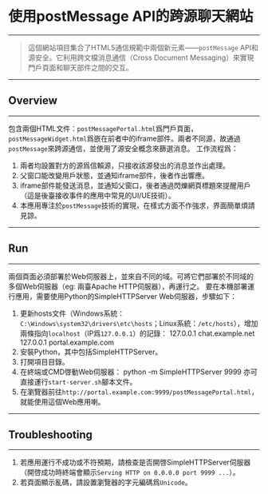 


# 使用postMessage API的跨源聊天網站
***
> 這個網站項目集合了HTML5通信規範中兩個新元素——`postMessage` API和源安全。它利用跨文檔消息通信（Cross Document Messaging）來實現門戶頁面和聊天部件之間的交互。
***
## Overview
***
包含兩個HTML文件：`postMessagePortal.html`爲門戶頁面，`postMessageWidget.html`爲嵌在前者中的iframe部件。兩者不同源，故通過`postMessage`來跨源通信，並使用了源安全概念來篩選消息。
工作流程爲：
1.  兩者均設置對方的源爲信賴源，只接收該源發出的消息並作出處理。
2.  父窗口能改變用戶狀態，並通知iframe部件，後者作出響應。
3.  iframe部件能發送消息，並通知父窗口，後者通過閃爍網頁標題來提醒用戶（這是後臺接收事件的應用中常見的UI/UE技術）。
4.  本應用專注於`postMessage`技術的實現，在樣式方面不作強求，界面簡單煩請見諒。
***
## Run
***
兩個頁面必須部署於Web伺服器上，並來自不同的域。可將它們部署於不同域的多個Web伺服器（eg: 兩臺Apache HTTP伺服器），再運行之。
要在本機部署運行應用，需要使用Python的SimpleHTTPServer Web伺服器，步驟如下：
1.  更新hosts文件（Windows系統：`C:\Windows\system32\drivers\etc\hosts`；Linux系統：`/etc/hosts`），增加兩條指向`localhost`（IP爲`127.0.0.1`）的記錄：
    127.0.0.1  chat.example.net
    127.0.0.1  portal.example.com
2.  安裝Python，其中包括SimpleHTTPServer。
3.  打開項目目錄。
4.  在終端或CMD啓動Web伺服器：
    python -m SimpleHTTPServer 9999
   亦可直接運行`start-server.sh`腳本文件。
5.  在瀏覽器前往`http://portal.example.com:9999/postMessagePortal.html`，就能使用這個Web應用喇。
***
## Troubleshooting
***
1. 若應用運行不成功或不符預期，請檢查是否開啓SimpleHTTPServer伺服器（開啓成功時終端會顯示`Serving HTTP on 0.0.0.0 port 9999 ...`）。
2. 若頁面顯示亂碼，請設置瀏覽器的字元編碼爲`Unicode`。
